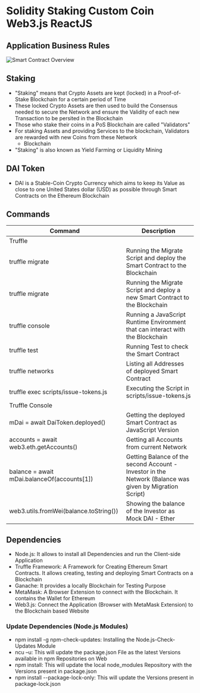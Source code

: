 # Solidity Staking Custom Coin Web3.js ReactJS

## Application Business Rules

![Smart Contract Overview](https://user-images.githubusercontent.com/29623199/122539231-aa09c100-d027-11eb-9f99-95cf4d2f4671.JPG)

## Staking

* "Staking" means that Crypto Assets are kept (locked) in a Proof-of-Stake Blockchain for a certain period of Time
* These locked Crypto Assets are then used to build the Consensus needed to secure the Network and ensure the Validity
  of each new Transaction to be persited in the Blockchain
* Those who stake their coins in a PoS Blockchain are called "Validators"
* For staking Assets and providing Services to the blockchain, Validators are rewarded with new Coins from these Network
  - Blockchain
* "Staking" is also known as Yield Farming or Liquidity Mining

## DAI Token

* DAI is a Stable-Coin Crypto Currency which aims to keep its Value as close to one United States dollar (USD) as possible through Smart Contracts on the Ethereum Blockchain

## Commands

| Command | Description |
| --- | --- |
| Truffle | |
| truffle migrate | Running the Migrate Script and deploy the Smart Contract to the Blockchain |
| truffle migrate | Running the Migrate Script and deploy a new Smart Contract to the Blockchain |
| truffle console | Running a JavaScript Runtime Environment that can interact with the Blockchain |
| truffle test | Running Test to check the Smart Contract |
| truffle networks | Listing all Addresses of deployed Smart Contract |
| truffle exec scripts/issue-tokens.js | Executing the Script in scripts/issue-tokens.js |
| Truffle Console | |
| mDai = await DaiToken.deployed() | Getting the deployed Smart Contract as JavaScript Version |
| accounts = await web3.eth.getAccounts() | Getting all Accounts from current Network |
| balance = await mDai.balanceOf(accounts[1]) | Getting Balance of the second Account - Investor in the Network (Balance was given by Migration Script) |
| web3.utils.fromWei(balance.toString()) | Showing the balance of the Investor as Mock DAI - Ether |

## Dependencies

* Node.js: It allows to install all Dependencies and run the Client-side Application
* Truffle Framework: A Framework for Creating Ethereum Smart Contracts. It allows creating, testing and deploying Smart
  Contracts on a Blockchain
* Ganache: It provides a locally Blockchain for Testing Purpose
* MetaMask: A Browser Extension to connect with the Blockchain. It contains the Wallet for Ethereum
* Web3.js: Connect the Application (Browser with MetaMask Extension) to the Blockchain based Website

### Update Dependencies (Node.js Modules)

* npm install -g npm-check-updates: Installing the Node.js-Check-Updates Module
* ncu –u: This will update the package.json File as the latest Versions available in npm Repositories on Web
* npm install: This will update the local node_modules Repository with the Versions present in package.json
* npm install --package-lock-only: This will update the Versions present in package-lock.json
